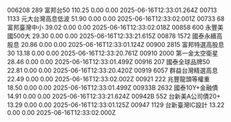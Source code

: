 006208	289	富邦台50	110.25	0.00	0.00	2025-06-16T12:33:01.264Z
00713	1133	元大台灣高息低波	51.90	0.00	0.00	2025-06-16T12:33:02.001Z
00733	68	富邦臺灣中小	39.02	0.00	0.00	2025-06-16T12:33:02.018Z
00858	600	永豐美國500大	29.30	0.00	0.00	2025-06-16T12:33:21.615Z
00878	1572	國泰永續高股息	20.86	0.00	0.00	2025-06-16T12:33:01.124Z
00900	2815	富邦特選高股息30	13.18	0.00	0.00	2025-06-16T12:33:20.761Z
00910	2000	第一金太空衛星	28.46	0.00	0.00	2025-06-16T12:33:01.499Z
00916	207	國泰全球品牌50	22.81	0.00	0.00	2025-06-16T12:33:20.420Z
00919	6057	群益台灣精選高息	22.49	0.00	0.00	2025-06-16T12:33:02.002Z
00921	222	兆豐龍頭等權重	18.50	0.00	0.00	2025-06-16T12:33:01.499Z
00933B	2632	國泰10Y+金融債	14.91	0.00	0.00	2025-06-16T12:33:21.624Z
00942B	552	台新美A公司債20+	13.29	0.00	0.00	2025-06-16T12:33:01.125Z
00947	1129	台新臺灣IC設計	13.22	0.00	0.00	2025-06-16T12:33:02.000Z